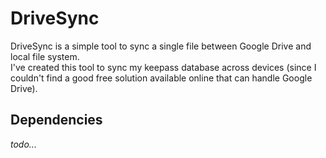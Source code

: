# DriveSync  
DriveSync is a simple tool to sync a single file between Google Drive and local file system.  
I've created this tool to sync my keepass database across devices (since I couldn't find a good free solution available online that can handle Google Drive).  
  
## Dependencies  
*todo...*  

